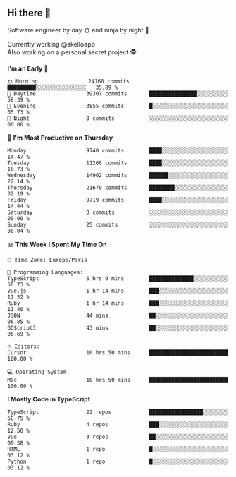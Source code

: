 ## Hi there 👋

Software engineer by day 🌞 and ninja by night 🌝

Currently working @skelloapp <br>
Also working on a personal secret project 🕵️

<!--START_SECTION:waka-->
**I'm an Early 🐤** 

```text
🌞 Morning                24160 commits       █████████░░░░░░░░░░░░░░░░   35.89 % 
🌆 Daytime                39307 commits       ███████████████░░░░░░░░░░   58.39 % 
🌃 Evening                3855 commits        █░░░░░░░░░░░░░░░░░░░░░░░░   05.73 % 
🌙 Night                  0 commits           ░░░░░░░░░░░░░░░░░░░░░░░░░   00.00 % 
```
📅 **I'm Most Productive on Thursday** 

```text
Monday                   9740 commits        ████░░░░░░░░░░░░░░░░░░░░░   14.47 % 
Tuesday                  11266 commits       ████░░░░░░░░░░░░░░░░░░░░░   16.73 % 
Wednesday                14902 commits       ██████░░░░░░░░░░░░░░░░░░░   22.14 % 
Thursday                 21670 commits       ████████░░░░░░░░░░░░░░░░░   32.19 % 
Friday                   9719 commits        ████░░░░░░░░░░░░░░░░░░░░░   14.44 % 
Saturday                 0 commits           ░░░░░░░░░░░░░░░░░░░░░░░░░   00.00 % 
Sunday                   25 commits          ░░░░░░░░░░░░░░░░░░░░░░░░░   00.04 % 
```


📊 **This Week I Spent My Time On** 

```text
🕑︎ Time Zone: Europe/Paris

💬 Programming Languages: 
TypeScript               6 hrs 9 mins        ██████████████░░░░░░░░░░░   56.73 % 
Vue.js                   1 hr 14 mins        ███░░░░░░░░░░░░░░░░░░░░░░   11.52 % 
Ruby                     1 hr 14 mins        ███░░░░░░░░░░░░░░░░░░░░░░   11.40 % 
JSON                     44 mins             ██░░░░░░░░░░░░░░░░░░░░░░░   06.85 % 
GDScript3                43 mins             ██░░░░░░░░░░░░░░░░░░░░░░░   06.69 % 

🔥 Editors: 
Cursor                   10 hrs 50 mins      █████████████████████████   100.00 % 

💻 Operating System: 
Mac                      10 hrs 50 mins      █████████████████████████   100.00 % 
```

**I Mostly Code in TypeScript** 

```text
TypeScript               22 repos            █████████████████░░░░░░░░   68.75 % 
Ruby                     4 repos             ███░░░░░░░░░░░░░░░░░░░░░░   12.50 % 
Vue                      3 repos             ██░░░░░░░░░░░░░░░░░░░░░░░   09.38 % 
HTML                     1 repo              █░░░░░░░░░░░░░░░░░░░░░░░░   03.12 % 
Python                   1 repo              █░░░░░░░░░░░░░░░░░░░░░░░░   03.12 % 
```




<!--END_SECTION:waka-->

<!--
**antoinelncl/antoinelncl** is a ✨ _special_ ✨ repository because its `README.md` (this file) appears on your GitHub profile.

Here are some ideas to get you started:

- 🔭 I’m currently working on ...
- 🌱 I’m currently learning ...
- 👯 I’m looking to collaborate on ...
- 🤔 I’m looking for help with ...
- 💬 Ask me about ...
- 📫 How to reach me: ...
- 😄 Pronouns: ...
- ⚡ Fun fact: ...
-->
